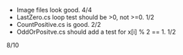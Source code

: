 * Image files look good. 4/4
* LastZero.cs loop test should be >0, not >=0. 1/2
* CountPositive.cs is good. 2/2
* OddOrPositve.cs should add a test for x[i] % 2 == 1. 1/2

8/10
